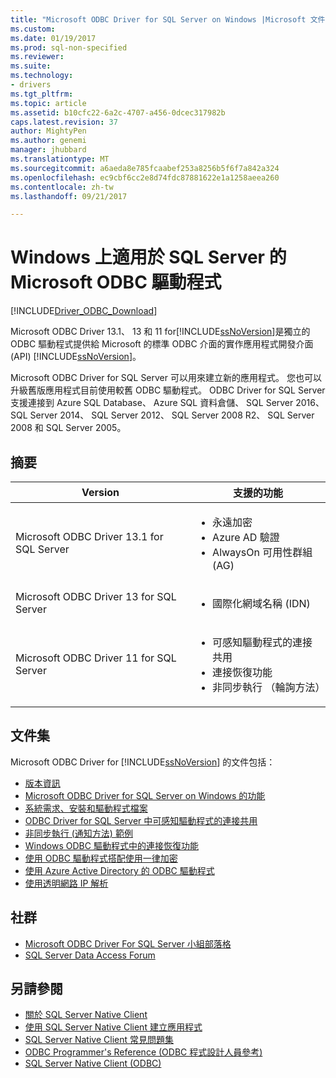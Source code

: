 ```yaml
---
title: "Microsoft ODBC Driver for SQL Server on Windows |Microsoft 文件"
ms.custom: 
ms.date: 01/19/2017
ms.prod: sql-non-specified
ms.reviewer: 
ms.suite: 
ms.technology:
- drivers
ms.tgt_pltfrm: 
ms.topic: article
ms.assetid: b10cfc22-6a2c-4707-a456-0dcec317982b
caps.latest.revision: 37
author: MightyPen
ms.author: genemi
manager: jhubbard
ms.translationtype: MT
ms.sourcegitcommit: a6aeda8e785fcaabef253a8256b5f6f7a842a324
ms.openlocfilehash: ec9cbf6cc2e8d74fdc87881622e1a1258aeea260
ms.contentlocale: zh-tw
ms.lasthandoff: 09/21/2017

---
```

# <a name="microsoft-odbc-driver-for-sql-server-on-windows"></a>Windows 上適用於 SQL Server 的 Microsoft ODBC 驅動程式
[!INCLUDE[Driver_ODBC_Download](../../../includes/driver_odbc_download.md)]

Microsoft ODBC Driver 13.1、 13 和 11 for[!INCLUDE[ssNoVersion](../../../includes/ssnoversion_md.md)]是獨立的 ODBC 驅動程式提供給 Microsoft 的標準 ODBC 介面的實作應用程式開發介面 (API) [!INCLUDE[ssNoVersion](../../../includes/ssnoversion_md.md)]。

Microsoft ODBC Driver for SQL Server 可以用來建立新的應用程式。 您也可以升級舊版應用程式目前使用較舊 ODBC 驅動程式。 ODBC Driver for SQL Server 支援連接到 Azure SQL Database、 Azure SQL 資料倉儲、 SQL Server 2016、 SQL Server 2014、 SQL Server 2012、 SQL Server 2008 R2、 SQL Server 2008 和 SQL Server 2005。  

## <a name="summary"></a>摘要

| Version       | 支援的功能      |
| ------------- |---------------| 
| Microsoft ODBC Driver 13.1 for SQL Server     | <ul><li>永遠加密</li><li>Azure AD 驗證</li><li>AlwaysOn 可用性群組 (AG)</li></ul>   | 
| Microsoft ODBC Driver 13 for SQL Server      | <ul><li>國際化網域名稱 (IDN)</li></ul> |
| Microsoft ODBC Driver 11 for SQL Server | <ul><li>可感知驅動程式的連接共用</li><li>連接恢復功能</li><li>非同步執行 （輪詢方法）</li></ul> |    

## <a name="documentation"></a>文件集  
Microsoft ODBC Driver for [!INCLUDE[ssNoVersion](../../../includes/ssnoversion_md.md)] 的文件包括：  
  
-   [版本資訊](../../../connect/odbc/windows/release-notes.md)  
-   [Microsoft ODBC Driver for SQL Server on Windows 的功能](../../../connect/odbc/windows/features-of-the-microsoft-odbc-driver-for-sql-server-on-windows.md)  
-   [系統需求、安裝和驅動程式檔案](../../../connect/odbc/windows/system-requirements-installation-and-driver-files.md)  
-   [ODBC Driver for SQL Server 中可感知驅動程式的連接共用](../../../connect/odbc/windows/driver-aware-connection-pooling-in-the-odbc-driver-for-sql-server.md)  
-   [非同步執行 &#40;通知方法&#41; 範例](../../../connect/odbc/windows/asynchronous-execution-notification-method-sample.md)  
-   [Windows ODBC 驅動程式中的連接恢復功能](../../../connect/odbc/windows/connection-resiliency-in-the-windows-odbc-driver.md)  
-   [使用 ODBC 驅動程式搭配使用一律加密](../../../connect/odbc/using-always-encrypted-with-the-odbc-driver.md)
-   [使用 Azure Active Directory 的 ODBC 驅動程式](../../../connect/odbc/using-azure-active-directory.md) 
-   [使用透明網路 IP 解析](../../../connect/odbc/using-transparent-network-ip-resolution.md)   
  
## <a name="community"></a>社群  
- [Microsoft ODBC Driver For SQL Server 小組部落格](http://blogs.msdn.com/sqlnativeclient/default.aspx)  
- [SQL Server Data Access Forum](http://social.technet.microsoft.com/Forums/en/sqldataaccess/threads)  
  
## <a name="see-also"></a>另請參閱  
- [關於 SQL Server Native Client](https://msdn.microsoft.com/sqlserver/ff658532.aspx)   
- [使用 SQL Server Native Client 建立應用程式](/sql-docs/docs/relational-databases/native-client/applications/building-applications-with-sql-server-native-client)   
- [SQL Server Native Client 常見問題集](https://msdn.microsoft.com/sqlserver/aa937707.aspx)   
- [ODBC Programmer's Reference (ODBC 程式設計人員參考)](../../../odbc/reference/odbc-programmer-s-reference.md)   
- [SQL Server Native Client (ODBC)](/sql-docs/docs/relational-databases/native-client/odbc/sql-server-native-client-odbc)  

